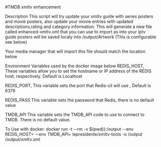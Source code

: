 #TMDB xmltv enhancement

Description
This script will try update your xmltv guide with series posters and movie posters, also update your movie entries with updated descriptions,rating and category information. This will generate a new file called enhanced-xmltv.xml that you can use to import as into your iptv guide
posters will be saved localy into /output/Artwork (This is configurable see below)

Your media manager that will import this file should match the location below

Environment Variables used by the docker image below
REDIS_HOST,
These variables allow you to set the hostname or IP address of the REDIS host, respectively. Default is Localhost

REDIS_PORT,
This variable sets the port that Redis-cli will use , Default is 6379

REDIS_PASS
This variable sets the password that Redis, there is no default value

TMDB_API
This variable sets the TMDB_API code to use to connect to TMDB. There is no default value.

To Use with docker:
docker run -t --rm -v $(pwd)}:/output --env REDIS_HOST=<REDISHOST> --env TMDB_API=<TMDBAPI> lepresidente/xmltv-tools -o /output /output/xmltv.xml



